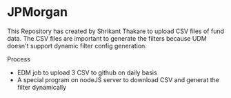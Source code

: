 # JPMorgan

This Repository has created by Shrikant Thakare to upload CSV files of fund data. The CSV files are important to generate the filters because UDM doesn't support dynamic filter config generation.

Process
- EDM job to upload 3 CSV to github on daily basis
- A special program on nodeJS server to download CSV and generat the filter dynamically

